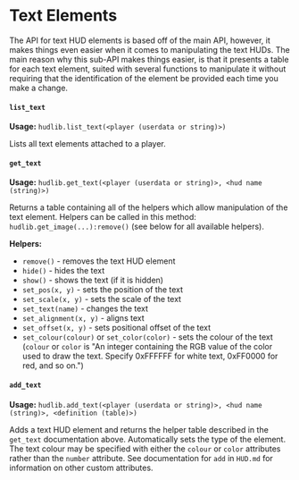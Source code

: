 # Text Elements
The API for text HUD elements is based off of the main API, however, it makes things even easier when it comes to manipulating the text HUDs. The main reason why this sub-API makes things easier, is that it presents a table for each text element, suited with several functions to manipulate it without requiring that the identification of the element be provided each time you make a change.

#### `list_text`
__Usage:__ `hudlib.list_text(<player (userdata or string)>)`

Lists all text elements attached to a player.

#### `get_text`
__Usage:__ `hudlib.get_text(<player (userdata or string)>, <hud name (string)>)`

Returns a table containing all of the helpers which allow manipulation of the text element. Helpers can be called in this method: `hudlib.get_image(...):remove()` (see below for all available helpers).

__Helpers:__
- `remove()` - removes the text HUD element
- `hide()` - hides the text
- `show()` - shows the text (if it is hidden)
- `set_pos(x, y)` - sets the position of the text
- `set_scale(x, y)` - sets the scale of the text
- `set_text(name)` - changes the text
- `set_alignment(x, y)` - aligns text
- `set_offset(x, y)` - sets positional offset of the text
- `set_colour(colour)` or `set_color(color)` - sets the colour of the text (`colour` or `color` is "An integer containing the RGB value of the color used to draw the text. Specify 0xFFFFFF for white text, 0xFF0000 for red, and so on.")

#### `add_text`
__Usage:__ `hudlib.add_text(<player (userdata or string)>, <hud name (string)>, <definition (table)>)`

Adds a text HUD element and returns the helper table described in the `get_text` documentation above. Automatically sets the type of the element. The text colour may be specified with either the `colour` or `color` attributes rather than the `number` attribute. See documentation for `add` in `HUD.md` for information on other custom attributes.